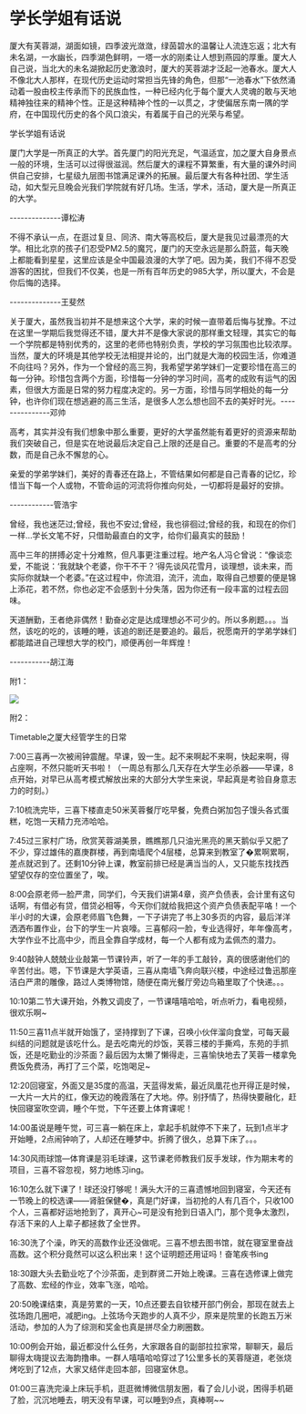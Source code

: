 
# 学长学姐有话说

厦大有芙蓉湖，湖面如镜，四季波光潋潋，绿茵碧水的温馨让人流连忘返；北大有未名湖，一水幽长，四季湖色鲜明，一塔一水的刚柔让人想到燕园的厚重。厦大人自己说，当北大的未名湖掀起历史激浪时，厦大的芙蓉湖才泛起一池春水。厦大人不像北大人那样，在现代历史运动时常担当先锋的角色，但那“一池春水”下依然涌动着一股由校主传承而下的民族血性，一种已经内化于每个厦大人灵魂的敢与天地精神独往来的精神个性。正是这种精神个性的一以贯之，才使偏居东南一隅的学府，在中国现代历史的各个风口浪尖，有着属于自己的光荣与希望。  



学长学姐有话说



厦门大学是一所真正的大学。首先厦门的阳光充足，气温适宜，加之厦大自身景点一般的环境，生活可以过得很滋润。然后厦大的课程不算繁重，有大量的课外时间供自己安排，七星级九层图书馆满足课外的拓展。最后厦大有各种社团、学生活动，如大型元旦晚会光我们学院就有好几场。生活，学术，活动，厦大是一所真正的大学。

--------------谭松涛

不得不承认一点，在逛过复旦、同济、南大等高校后，厦大是我见过最漂亮的大学。相比北京的孩子们忍受PM2.5的魔咒，厦门的天空永远是那么蔚蓝，每天晚上都能看到星星，这里应该是全中国最浪漫的大学了吧。因为美，我们不得不忍受游客的困扰，但我们不仅美，也是一所有百年历史的985大学，所以厦大，不会是你后悔的选择。

--------------王斐然

关于厦大，虽然我当初并不是想来这个大学，来的时候一直带着后悔与犹豫。不过在这里一学期后我觉得还不错，厦大并不是像大家说的那样重文轻理，其实它的每一个学院都是特别优秀的，这里的老师也特别负责，学校的学习氛围也比较浓厚。当然，厦大的环境是其他学校无法相提并论的，出门就是大海的校园生活，你难道不向往吗？另外，作为一个曾经的高三狗，我希望学弟学妹们一定要珍惜在高三的每一分钟。珍惜包含两个方面，珍惜每一分钟的学习时间，高考的成败有运气的因素，但很大方面是日常的努力程度决定的。另一方面，珍惜与同学相处的每一分钟，也许你们现在想逃避的高三生活，是很多人怎么想也回不去的美好时光。---------------邓帅

高考，其实并没有我们想象中那么重要，更好的大学虽然能有着更好的资源来帮助我们突破自己，但是实在地说最后决定自己上限的还是自己。重要的不是高考的分数，而是自己永不懈怠的心。

亲爱的学弟学妹们，美好的青春还在路上，不管结果如何都是自己青春的记忆，珍惜当下每一个人或物，不管命运的河流将你推向何处，一切都将是最好的安排。

------------管浩宇

曾经，我也迷茫过;曾经，我也不安过;曾经，我也徘徊过;曾经的我，和现在的你们一样…学长文笔不好，只借助最直白的文字，给你们最真实的鼓励！

高中三年的拼搏必定十分难熬，但凡事更注重过程。地产名人冯仑曾说：“像谈恋爱，不能说：‘我就缺个老婆，你干不干？’得先谈风花雪月，谈理想，谈未来，而实际你就缺一个老婆。”在这过程中，你流泪，流汗，流血，取得自己想要的便是锦上添花，若不然，你也必定不会感到十分失落，因为你还有一段丰富的过程去回味。

天道酬勤，王者绝非偶然！勤奋必定是达成理想必不可少的。所以多刷题。。。当然，该吃的吃的，该睡的睡，该追的剧还是要追的。最后，祝愿南开的学弟学妹们都能踏进自己理想大学的校门，顺便再创一年辉煌！

-----------胡江海

附1：



![][0]

附2：

Timetable之厦大经管学生的日常



7:00三喜再一次被闹钟震醒。早课，毁一生。起不来啊起不来啊，快起来啊，得占座啊，不然只能听天书啦！（一周总有那么几天存在大学生必杀器——早课，8点开始，对早已从高考模式解放出来的大部分大学生来说，早起真是考验自身意志力的时刻。）

7:10梳洗完毕，三喜下楼直走50米芙蓉餐厅吃早餐，免费白粥加包子馒头各式蛋糕，吃饱一天精力充沛哈哈。

7:45过三家村广场，欣赏芙蓉湖美景，瞧瞧那几只油光黑亮的黑天鹅似乎又肥了不少，穿过雄伟的嘉庚群楼，再到南墙爬个4层楼，总算来到教室了�累啊累啊，差点就迟到了。还剩10分钟上课，教室前排已经是满当当的人，又只能东找找西望望仅存的空位置坐了，唉。

8:00会原老师一脸严肃，同学们，今天我们讲第4章，资产负债表，会计里有这句话啊，有借必有贷，借贷必相等，今天你们就给我把这个资产负债表配平咯！一个半小时的大课，会原老师眉飞色舞，一下子讲完了书上30多页的内容，最后洋洋洒洒布置作业，台下的学生一片哀嚎。三喜郁闷一脸，专业选得好，年年像高考，大学作业不比高中少，而且全靠自学成材，每一个人都有成为孟佩杰的潜力。

9:40敲钟人兢兢业业敲第一节课铃声，听了一年的手工敲铃，真的很感谢他们的辛苦付出。嗯，下节课是大学英语，三喜从南墙飞奔向联兴楼，中途经过鲁迅那座洁白严肃的雕像，路过人类博物馆，随便在南光餐厅旁边鸟箱里取了个快递。。。

10:10第二节大课开始，外教又调皮了，一节课嘻嘻哈哈，听点听力，看电视频，很欢乐啊~

11:50三喜11点半就开始饿了，坚持撑到了下课，召唤小伙伴溜向食堂，可每天最纠结的问题就是该吃什么。是去吃南光的炒饭，芙蓉三楼的手撕鸡，东苑的手抓饭，还是吃勤业的沙茶面？最后因为太懒了懒得走，三喜愉快地去了芙蓉一楼拿免费饭免费汤，再打了三个菜，吃饱喝足~

12:20回寝室，外面又是35度的高温，天蓝得发紫，最近凤凰花也开得正是时候，一大片一大片的红，像天边的晚霞落在了大地。停。别抒情了，热得快要融化，赶快回寝室吹空调，睡个午觉，下午还要上体育课呢！

14:00虽说是睡午觉，可三喜一躺在床上，拿起手机就停不下来了，玩到1点半才开始睡，2点闹钟响了，人却还在睡梦中。折腾了很久，总算下床了。。。

14:30风雨球馆—体育课是羽毛球课，这节课老师教我们反手发球，作为期末考的项目，三喜不容忽视，努力地练习ing。

16:10怎么就下课了！球还没打够呢！满头大汗的三喜遗憾地回到寝室，今天还有一节晚上的校选课——肾脏保健�，真是门好课，当初抢的人有几百个，只收100个人，三喜都好运地抢到了，真开心~可是没有抢到日语入门，那个竞争太激烈，存活下来的人上辈子都拯救了全世界。

16:30洗了个澡，昨天的高数作业还没做呢。三喜不想去图书馆，就在寝室里奋战高数。这个积分竟然可以这么积出来！这个证明题还用证吗！奋笔疾书ing

18:30跟大头去勤业吃了个沙茶面，走到群贤二开始上晚课。三喜在选修课上做完了高数、宏经的作业，效率飞涨，哈哈。

20:50晚课结束，真是劳累的一天，10点还要去自钦楼开部门例会，那现在就去上弦场跑几圈吧，减肥ing。上弦场今天跑步的人真不少，原来是院里的长跑五万米活动，参加的人为了综测和奖金也真是拼尽全力刷圈数。

10:00例会开始，最近都没什么任务，大家跟各自的副部拉拉家常，聊聊天，最后聊得太嗨提议去海韵撸串。一群人嘻嘻哈哈穿过了1公里多长的芙蓉隧道，老张烧烤吃到了12点，大家又结伴走回本部，回寝室休息。

01:00三喜洗完澡上床玩手机，逛逛微博微信朋友圈，看了会儿小说，困得手机砸了脸，沉沉地睡去，明天没有早课，可以睡到9点，真棒啊~~


[0]:http://pic.kuaizhan.com/g1/M00/BD/24/wKjmqVdb072AEyn2AADEihkNej83117744/imageView/v1/thumbnail/640x0
